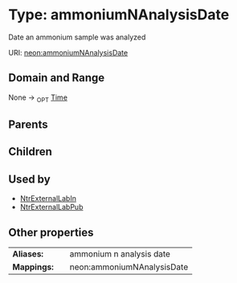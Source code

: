 
# Type: ammoniumNAnalysisDate


Date an ammonium sample was analyzed

URI: [neon:ammoniumNAnalysisDate](https://data.neonscience.org/ammoniumNAnalysisDate)


## Domain and Range

None ->  <sub>OPT</sub> [Time](types/Time.md)

## Parents


## Children


## Used by

 * [NtrExternalLabIn](NtrExternalLabIn.md)
 * [NtrExternalLabPub](NtrExternalLabPub.md)

## Other properties

|  |  |  |
| --- | --- | --- |
| **Aliases:** | | ammonium n analysis date |
| **Mappings:** | | neon:ammoniumNAnalysisDate |

